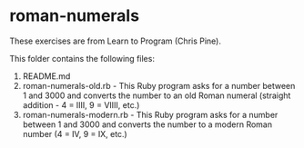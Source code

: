 # roman-numerals

These exercises are from Learn to Program (Chris Pine).

This folder contains the following files:

1. README.md
2. roman-numerals-old.rb - This Ruby program asks for a number between 1 and 3000 and converts the number to an old Roman numeral (straight addition - 4 = IIII, 9 = VIIII, etc.)
3. roman-numerals-modern.rb - This Ruby program asks for a number between 1 and 3000 and converts the number to a modern Roman number (4 = IV, 9 = IX, etc.)

